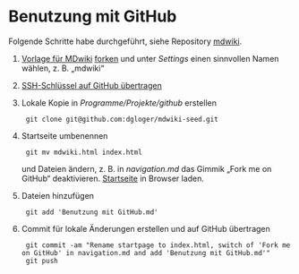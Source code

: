 # Benutzung mit GitHub

Folgende Schritte habe durchgeführt, siehe Repository [mdwiki](https://github.com/dgloger/mdwiki).

1. [Vorlage für MDwiki](https://dynalon.github.io/mdwiki/#!tutorials/github.md) [forken](https://help.github.com/articles/fork-a-repo) und unter _Settings_ einen sinnvollen Namen wählen, z. B. „mdwiki“

2. [SSH-Schlüssel auf GitHub übertragen](https://help.github.com/articles/generating-ssh-keys#step-3-add-your-ssh-key-to-github)

3. Lokale Kopie in _Programme/Projekte/github_ erstellen
   
        git clone git@github.com:dgloger/mdwiki-seed.git
   
4. Startseite umbenennen

        git mv mdwiki.html index.html
   und Dateien ändern, z. B. in _navigation.md_ das Gimmik „Fork me on GitHub“ deaktivieren. [Startseite](index.html) in Browser laden.

5. Dateien hinzufügen

        git add 'Benutzung mit GitHub.md'

6. Commit für lokale Änderungen erstellen und auf GitHub übertragen

        git commit -am "Rename startpage to index.html, switch of 'Fork me on GitHub' in navigation.md and add 'Benutzung mit GitHub.md'"
        git push